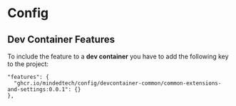 # Config

## Dev Container Features

To include the feature to a **dev container** you have to add the following key to the project:

```
"features": {
  "ghcr.io/mindedtech/config/devcontainer-common/common-extensions-and-settings:0.0.1": {}
},
```
